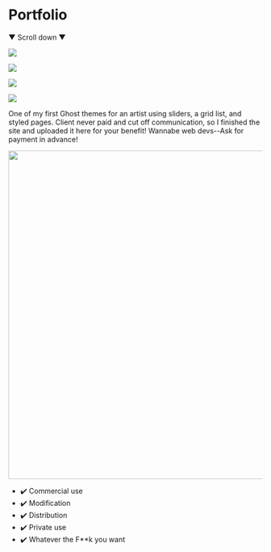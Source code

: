 # Portfolio

▼ Scroll down ▼

![](http://i.imgur.com/gV3qAnQ.jpg)

![](http://i.imgur.com/hHbLAHb.jpg)

![](http://i.imgur.com/08EhB7f.png)

![](http://i.imgur.com/VLqoJRB.png)

One of my first Ghost themes for an artist using sliders, a grid list, and styled pages. Client never paid and cut off communication, so I finished the site and uploaded it here for your benefit! Wannabe web devs--Ask for payment in advance! 

<img src="http://s3.amazonaws.com/theoatmeal-img/comics/exposure/exposure.png" width=650>


* ✔️ Commercial use
* ✔️ Modification
* ✔️ Distribution
* ✔️ Private use
* ✔️ Whatever the F\*\*k you want
